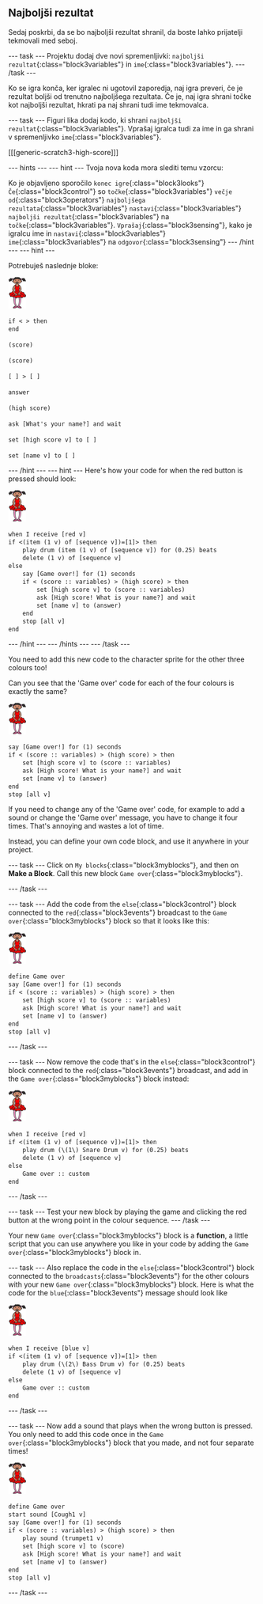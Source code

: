 ## Najboljši rezultat

Sedaj poskrbi, da se bo najboljši rezultat shranil, da boste lahko prijatelji tekmovali med seboj.

\--- task \--- Projektu dodaj dve novi spremenljivki: `najboljši rezultat`{:class="block3variables"} in `ime`{:class="block3variables"}. \--- /task \---

Ko se igra konča, ker igralec ni ugotovil zaporedja, naj igra preveri, če je rezultat boljši od trenutno najboljšega rezultata. Če je, naj igra shrani točke kot najboljši rezultat, hkrati pa naj shrani tudi ime tekmovalca.

\--- task \--- Figuri lika dodaj kodo, ki shrani `najboljši rezultat`{:class="block3variables"}. Vprašaj igralca tudi za ime in ga shrani v spremenljivko `ime`{:class="block3variables"}.

[[[generic-scratch3-high-score]]]

\--- hints \--- \--- hint \--- Tvoja nova koda mora slediti temu vzorcu:

Ko je objavljeno sporočilo `konec igre`{:class="block3looks"} `Če`{:class="block3control"} so `točke`{:class="block3variables"} `večje od`{:class="block3operators"} `najboljšega rezultata`{:class="block3variables"} `nastavi`{:class="block3variables"} `najboljši rezultat`{:class="block3variables"} na `točke`{:class="block3variables"}. `Vprašaj`{:class="block3sensing"}, kako je igralcu ime in `nastavi`{:class="block3variables"} `ime`{:class="block3variables"} na `odgovor`{:class="block3sensing"} \--- /hint \--- \--- hint \---

Potrebuješ naslednje bloke:

![ballerina](images/ballerina.png)

```blocks3
if < > then
end

(score)

(score)

[ ] > [ ]

answer

(high score)

ask [What's your name?] and wait

set [high score v] to [ ] 

set [name v] to [ ] 
```

\--- /hint \--- \--- hint \--- Here's how your code for when the red button is pressed should look:

![ballerina](images/ballerina.png)

```blocks3
when I receive [red v]
if <(item (1 v) of [sequence v])=[1]> then
    play drum (item (1 v) of [sequence v]) for (0.25) beats
    delete (1 v) of [sequence v]
else
    say [Game over!] for (1) seconds
    if < (score :: variables) > (high score) > then
        set [high score v] to (score :: variables)
        ask [High score! What is your name?] and wait
        set [name v] to (answer)
    end
    stop [all v]
end
```

\--- /hint \--- \--- /hints \--- \--- /task \---

You need to add this new code to the character sprite for the other three colours too!

Can you see that the 'Game over' code for each of the four colours is exactly the same?

![ballerina](images/ballerina.png)

```blocks3
say [Game over!] for (1) seconds
if < (score :: variables) > (high score) > then
    set [high score v] to (score :: variables)
    ask [High score! What is your name?] and wait
    set [name v] to (answer)
end
stop [all v]
```

If you need to change any of the 'Game over' code, for example to add a sound or change the 'Game over' message, you have to change it four times. That's annoying and wastes a lot of time.

Instead, you can define your own code block, and use it anywhere in your project.

\--- task \--- Click on `My blocks`{:class="block3myblocks"}, and then on **Make a Block**. Call this new block `Game over`{:class="block3myblocks"}.

\--- /task \---

\--- task \--- Add the code from the `else`{:class="block3control"} block connected to the `red`{:class="block3events"} broadcast to the `Game over`{:class="block3myblocks"} block so that it looks like this:

![ballerina](images/ballerina.png)

```blocks3
define Game over
say [Game over!] for (1) seconds
if < (score :: variables) > (high score) > then
    set [high score v] to (score :: variables)
    ask [High score! What is your name?] and wait
    set [name v] to (answer)
end
stop [all v]
```

\--- /task \---

\--- task \--- Now remove the code that's in the `else`{:class="block3control"} block connected to the `red`{:class="block3events"} broadcast, and add in the `Game over`{:class="block3myblocks"} block instead:

![ballerina](images/ballerina.png)

```blocks3
when I receive [red v]
if <(item (1 v) of [sequence v])=[1]> then
    play drum (\(1\) Snare Drum v) for (0.25) beats
    delete (1 v) of [sequence v]
else
    Game over :: custom
end
```

\--- /task \---

\--- task \--- Test your new block by playing the game and clicking the red button at the wrong point in the colour sequence. \--- /task \---

Your new `Game over`{:class="block3myblocks"} block is a **function**, a little script that you can use anywhere you like in your code by adding the `Game over`{:class="block3myblocks"} block in.

\--- task \--- Also replace the code in the `else`{:class="block3control"} block connected to the `broadcasts`{:class="block3events"} for the other colours with your new `Game over`{:class="block3myblocks"} block. Here is what the code for the `blue`{:class="block3events"} message should look like

![ballerina](images/ballerina.png)

```blocks3
when I receive [blue v]
if <(item (1 v) of [sequence v])=[1]> then
    play drum (\(2\) Bass Drum v) for (0.25) beats
    delete (1 v) of [sequence v]
else
    Game over :: custom
end
```

\--- /task \---

\--- task \--- Now add a sound that plays when the wrong button is pressed. You only need to add this code once in the `Game over`{:class="block3myblocks"} block that you made, and not four separate times!

![ballerina](images/ballerina.png)

```blocks3
define Game over
start sound [Cough1 v]
say [Game over!] for (1) seconds
if < (score :: variables) > (high score) > then
    play sound (trumpet1 v)
    set [high score v] to (score)
    ask [High score! What is your name?] and wait
    set [name v] to (answer)
end
stop [all v]
```

\--- /task \---